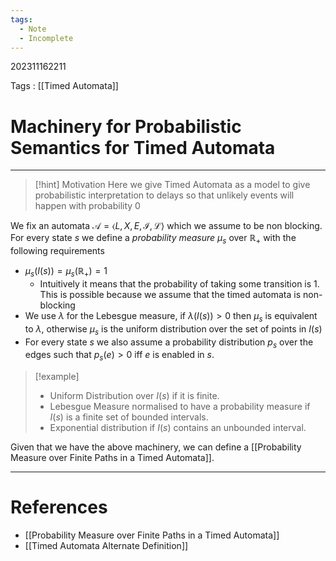 ```yaml
---
tags:
  - Note
  - Incomplete
---
```

202311162211

Tags : [[Timed Automata]]
# Machinery for Probabilistic Semantics for Timed Automata
---

>[!hint] Motivation
>Here we give Timed Automata as a model to give probabilistic interpretation to delays so that unlikely events will happen with probability $0$

We fix an automata $\mathcal A =\langle L,X,E, \mathcal I, \mathcal L\rangle$ which we assume to be non blocking.
For every state $s$ we define a *probability measure* $\mu_s$ over $\mathbb R_+$ with the following requirements
- $\mu_s(I(s)) = \mu_s(\mathbb R_+)=1$
	- Intuitively it means that the probability of taking some transition is $1$. This is possible because we assume that the timed automata is non-blocking
- We use $\lambda$ for the Lebesgue measure, if $\lambda(I(s))>0$ then $\mu_s$ is equivalent to $\lambda$, otherwise $\mu_s$ is the uniform distribution over the set of points in $I(s)$
- For every state $s$ we also assume a probability distribution $p_s$ over the edges such that $p_s(e)>0$ iff $e$ is enabled in $s$.

>[!example]
> - Uniform Distribution over $I(s)$ if it is finite.
> - Lebesgue Measure normalised to have a probability measure if $I(s)$ is a finite set of bounded intervals.
> - Exponential distribution if $I(s)$ contains an unbounded interval.

Given that we have the above machinery, we can define a [[Probability Measure over Finite Paths in a Timed Automata]].

---
# References
- [[Probability Measure over Finite Paths in a Timed Automata]]
- [[Timed Automata Alternate Definition]]